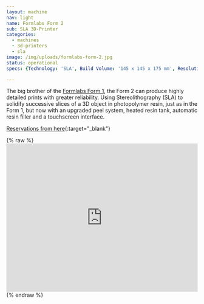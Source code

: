 ```yaml
---
layout: machine
nav: light
name: Formlabs Form 2
sub: SLA 3D-Printer
categories:
  - machines
  - 3d-printers
  - sla
image: /img/uploads/formlabs-form-2.jpg
status: operational
specs: {Technology: 'SLA', Build Volume: '145 x 145 x 175 mm', Resolution: '25 - 100 microns', Materials: 'Formlabs Resins (Grey, White)', File Formats: '.stl .obj', Software: 'PreForm'}

---
```


The big brother of the [Formlabs Form 1](../machines/formlabs-form-1), the Form 2 can produce highly detailed prints with greater reliability. Using Stereolithography (SLA) to solidify successive slices of a 3D object in photopolymer resin, just as in the Form 1, but now with an upgraded peel system, heated resin tank, automatic resin filler and a touchscreen interface. 

[Reservations from here](https://takeout.aalto.fi/606023){:target="_blank"}

{% raw %} <iframe src="https://takeout.aalto.fi/embed/606023" width="100%" height="390" frameborder="0"></iframe> {% endraw %}

